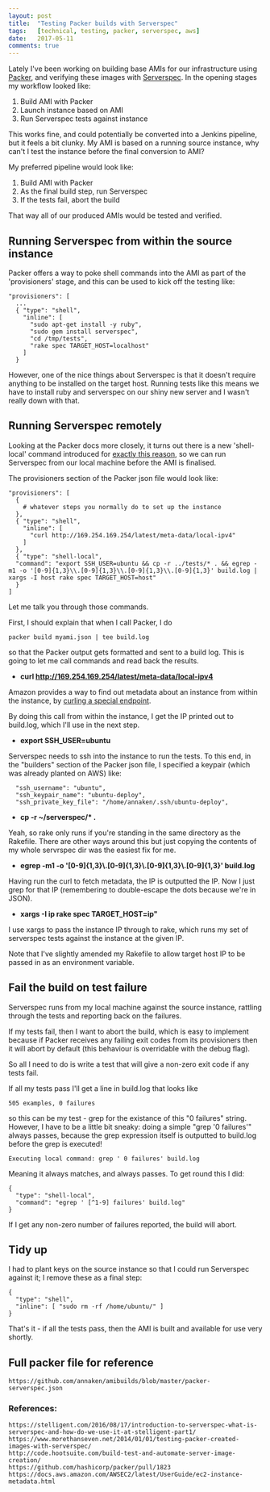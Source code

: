 ```yaml
---
layout: post
title:  "Testing Packer builds with Serverspec"
tags:   [technical, testing, packer, serverspec, aws]
date:   2017-05-11
comments: true
---
```


Lately I've been working on building base AMIs for our infrastructure using [Packer](https://www.packer.io/), and verifying these images with [Serverspec](http://serverspec.org). In the opening stages my workflow looked like:

1. Build AMI with Packer
2. Launch instance based on AMI
3. Run Serverspec tests against instance

This works fine, and could potentially be converted into a Jenkins pipeline, but it feels a bit clunky. My AMI is based on a running source instance, why can't I test the instance before the final conversion to AMI?

My preferred pipeline would look like:

1. Build AMI with Packer
2. As the final build step, run Serverspec
3. If the tests fail, abort the build

That way all of our produced AMIs would be tested and verified.

## Running Serverspec from within the source instance

Packer offers a way to poke shell commands into the AMI as part of the 'provisioners' stage, and this can be used to kick off the testing like:

    "provisioners": [
      ...
      { "type": "shell",
        "inline": [
          "sudo apt-get install -y ruby",
          "sudo gem install serverspec",
          "cd /tmp/tests",
          "rake spec TARGET_HOST=localhost"
        ]
      }

However, one of the nice things about Serverspec is that it doesn't require anything to be installed on the target host. Running tests like this means we have to install ruby and serverspec on our shiny new server and I wasn't really down with that.

## Running Serverspec remotely

Looking at the Packer docs more closely, it turns out there is a new 'shell-local' command introduced for [exactly this reason](https://github.com/hashicorp/packer/pull/1823), so we can run Serverspec from our local machine before the AMI is finalised.

The provisioners section of the Packer json file would look like:

    "provisioners": [
      {
        # whatever steps you normally do to set up the instance
      },
      { "type": "shell",
        "inline": [
          "curl http://169.254.169.254/latest/meta-data/local-ipv4"
        ]
      },
      { "type": "shell-local",
      "command": "export SSH_USER=ubuntu && cp -r ../tests/* . && egrep -m1 -o '[0-9]{1,3}\\.[0-9]{1,3}\\.[0-9]{1,3}\\.[0-9]{1,3}' build.log | xargs -I host rake spec TARGET_HOST=host"
      }
    ]

Let me talk you through those commands.

First, I should explain that when I call Packer, I do

    packer build myami.json | tee build.log

so that the Packer output gets formatted and sent to a build log. This is going to let me call commands and read back the results.

* __curl http://169.254.169.254/latest/meta-data/local-ipv4__

Amazon provides a way to find out metadata about an instance from within the instance, by [curling a special endpoint](https://docs.aws.amazon.com/AWSEC2/latest/UserGuide/ec2-instance-metadata.html).

By doing this call from within the instance, I get the IP printed out to build.log, which I'll use in the next step.

* __export SSH_USER=ubuntu__

Serverspec needs to ssh into the instance to run the tests. To this end, in the "builders" section of the Packer json file, I specified a keypair (which was already planted on AWS) like:

      "ssh_username": "ubuntu",
      "ssh_keypair_name": "ubuntu-deploy",
      "ssh_private_key_file": "/home/annaken/.ssh/ubuntu-deploy",

* __cp -r ~/serverspec/* .__

Yeah, so rake only runs if you're standing in the same directory as the Rakefile. There are other ways around this but just copying the contents of my whole servrspec dir was the easiest fix for me.

* __egrep -m1 -o '[0-9]{1,3}\\\.[0-9]{1,3}\\\.[0-9]{1,3}\\\.[0-9]{1,3}' build.log__

Having run the curl to fetch metadata, the IP is outputted the IP. Now I just grep for that IP (remembering to double-escape the dots because we're in JSON).

* __xargs -I ip rake spec TARGET_HOST=ip"__

I use xargs to pass the instance IP through to rake, which runs my set of serverspec tests against the instance at the given IP.

Note that I've slightly amended my Rakefile to allow target host IP to be passed in as an environment variable.

## Fail the build on test failure

Serverspec runs from my local machine against the source instance, rattling through the tests and reporting back on the failures.

If my tests fail, then I want to abort the build, which is easy to implement because if Packer receives any failing exit codes from its provisioners then it will abort by default (this behaviour is overridable with the debug flag).

So all I need to do is write a test that will give a non-zero exit code if any tests fail.

If all my tests pass I'll get a line in build.log that looks like

    505 examples, 0 failures

so this can be my test - grep for the existance of this "0 failures" string. However, I have to be a little bit sneaky: doing a simple "grep '0 failures'" always passes, because the grep expression itself is outputted to build.log before the grep is executed!

    Executing local command: grep ' 0 failures' build.log

Meaning it always matches, and always passes. To get round this I did:

    {
      "type": "shell-local",
      "command": "egrep ' [^1-9] failures' build.log"
    }

If I get any non-zero number of failures reported, the build will abort.

## Tidy up

I had to plant keys on the source instance so that I could run Serverspec against it; I remove these as a final step:

    {
      "type": "shell",
      "inline": [ "sudo rm -rf /home/ubuntu/" ]
    }

That's it - if all the tests pass, then the AMI is built and available for use very shortly.

## Full packer file for reference

    https://github.com/annaken/amibuilds/blob/master/packer-serverspec.json

### References:

    https://stelligent.com/2016/08/17/introduction-to-serverspec-what-is-serverspec-and-how-do-we-use-it-at-stelligent-part1/
    https://www.morethanseven.net/2014/01/01/testing-packer-created-images-with-serverspec/
    http://code.hootsuite.com/build-test-and-automate-server-image-creation/
    https://github.com/hashicorp/packer/pull/1823
    https://docs.aws.amazon.com/AWSEC2/latest/UserGuide/ec2-instance-metadata.html
